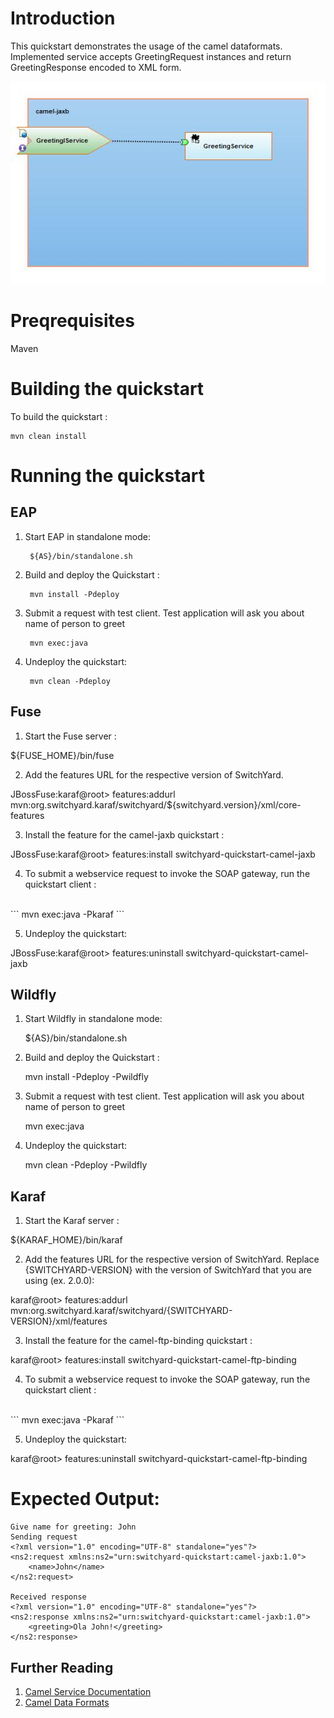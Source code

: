Introduction
============
This quickstart demonstrates the usage of the camel dataformats. Implemented service accepts
GreetingRequest instances and return GreetingResponse encoded to XML form.

![Camel JAXB Quickstart](https://github.com/jboss-switchyard/quickstarts/raw/master/camel-jaxb/camel-jaxb.jpg)


Preqrequisites 
==============
Maven


Building the quickstart
======================

To build the quickstart :

```
mvn clean install
```


Running the quickstart
======================


EAP
----------
1. Start EAP in standalone mode:

        ${AS}/bin/standalone.sh

2. Build and deploy the Quickstart :

        mvn install -Pdeploy

3. Submit a request with test client. Test application will ask you about name of person to greet

        mvn exec:java

4. Undeploy the quickstart:

        mvn clean -Pdeploy


Fuse
----------
1. Start the Fuse server :

${FUSE_HOME}/bin/fuse

2. Add the features URL for the respective version of SwitchYard.   

JBossFuse:karaf@root> features:addurl mvn:org.switchyard.karaf/switchyard/${switchyard.version}/xml/core-features

3. Install the feature for the camel-jaxb quickstart :

JBossFuse:karaf@root> features:install switchyard-quickstart-camel-jaxb

4. To submit a webservice request to invoke the SOAP gateway, run the quickstart client :
<br/>
```
mvn exec:java -Pkaraf
```
<br/>

5. Undeploy the quickstart:

JBossFuse:karaf@root> features:uninstall switchyard-quickstart-camel-jaxb


Wildfly
----------
1. Start Wildfly in standalone mode:

	${AS}/bin/standalone.sh

2. Build and deploy the Quickstart :

	mvn install -Pdeploy -Pwildfly

3. Submit a request with test client. Test application will ask you about name of person to greet

	mvn exec:java

4. Undeploy the quickstart:

	mvn clean -Pdeploy -Pwildfly


Karaf
----------
1. Start the Karaf server :

${KARAF_HOME}/bin/karaf

2. Add the features URL for the respective version of SwitchYard.   Replace {SWITCHYARD-VERSION}
with the version of SwitchYard that you are using (ex. 2.0.0): 

karaf@root> features:addurl mvn:org.switchyard.karaf/switchyard/{SWITCHYARD-VERSION}/xml/features

3. Install the feature for the camel-ftp-binding quickstart :

karaf@root> features:install switchyard-quickstart-camel-ftp-binding

4. To submit a webservice request to invoke the SOAP gateway, run the quickstart client :
<br/>
```
mvn exec:java -Pkaraf
```
<br/>

5. Undeploy the quickstart:

karaf@root> features:uninstall switchyard-quickstart-camel-ftp-binding



Expected Output:
================
```
Give name for greeting: John
Sending request
<?xml version="1.0" encoding="UTF-8" standalone="yes"?>
<ns2:request xmlns:ns2="urn:switchyard-quickstart:camel-jaxb:1.0">
    <name>John</name>
</ns2:request>

Received response
<?xml version="1.0" encoding="UTF-8" standalone="yes"?>
<ns2:response xmlns:ns2="urn:switchyard-quickstart:camel-jaxb:1.0">
    <greeting>Ola John!</greeting>
</ns2:response>
```



## Further Reading

1. [Camel Service Documentation](https://docs.jboss.org/author/display/SWITCHYARD/Camel)
2. [Camel Data Formats](http://camel.apache.org/data-format.html)